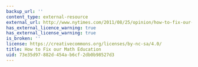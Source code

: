 ```yaml
---
backup_url: ''
content_type: external-resource
external_url: http://www.nytimes.com/2011/08/25/opinion/how-to-fix-our-math-education.html?_r=1
has_external_licence_warning: true
has_external_license_warning: true
is_broken: ''
license: https://creativecommons.org/licenses/by-nc-sa/4.0/
title: How to Fix our Math Education
uid: 73e35d97-882d-454a-b6cf-2db0b98527d3
---
```

